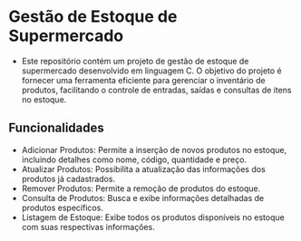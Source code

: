 # Gestão de Estoque de Supermercado 


- Este repositório contém um projeto de gestão de estoque de supermercado desenvolvido em linguagem C. O objetivo do projeto é fornecer uma ferramenta eficiente para gerenciar o inventário de produtos, facilitando o controle de entradas, saídas e consultas de itens no estoque.

## Funcionalidades

- Adicionar Produtos: Permite a inserção de novos produtos no estoque, incluindo detalhes como nome, código, quantidade e preço.
- Atualizar Produtos: Possibilita a atualização das informações dos produtos já cadastrados.
- Remover Produtos: Permite a remoção de produtos do estoque.
- Consulta de Produtos: Busca e exibe informações detalhadas de produtos específicos.
- Listagem de Estoque: Exibe todos os produtos disponíveis no estoque com suas respectivas informações.
